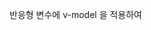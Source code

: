 반응형 변수에 v-model 을 적용하여 <template> 태그 내에서 입력 요소의 값과 자바스크립트 값의 데이터를 양방향 바인딩 할 수 있다.  
  
이것과 마찬가지로 부모 컴포넌트와 자식 컴포넌트간에도 v-model 을 통해서 양방향 데이터 바인딩을 할 수 있다.  
  
```html  
<!-- MyComponent.vue : 자식 컴포넌트 -->

<template>
	<div>
		<input
			type="text"
			:value="modelValue"
			@input="$emit('update:modelValue', $event.target.value)"
		/>
	</div>
</template>

<script setup>
defineProps({
	modelValue: {
		type: String,
	},
});
defineEmits(['update:modelValue']);
</script>  
```  
  
```html  
<!-- App.vue : 부모 컴포넌트 -->
<MyComponent v-model="userName" />  
```  
이 경우 Vue는 자동으로 아래와 같이 동작하게 된다.  
```html  
<MyComponent :modelValue="userName" @update:modelValue="userName = $event" />  
```  
  
### 정리  
1. v-model 은 기본 props 로 modelValue 를 사용한다.  
1. 부모에서 입력한 값(username이라는 props)을 자식으로 전달한다.  
1. 자식에서는 기본 props인 modelValue를 <script setup> 태그 내에 정의 한다. 부모로 이벤트 전달을 위한 emit도 같이 정의한다. 이름은 update:modelValue  
1. 자식에서 입력한 값을 부모로 전달한다 @input="$emit('update:modelValue', $event.target.value)"  
1. 부모에서는 :modelValue=”userName” 이 부분으로 전달받은 값을 바인딩 한다.  
  
v-model은 기본 props로 modelValue를 사용한다고 했는데, 물론 다른 이름도 사용이 가능하다. 이 경우에는 이름을 명시해 주면 된다. (ex username으로 변수 명을 변경했을 때의 예시 코드)  
```html  
<!-- MyComponent.vue : 자식 컴포넌트 -->

<template>
	<div>
		<input
			type="text"
			:value="username"
			@input="$emit('update:username', $event.target.value)"
		/>
	</div>
</template>

<script setup>
defineProps({
	username: {
		type: String,
	},
});
defineEmits(['update:username']);
</script>  
```  
  
modelValue 말고 다른 변수명을 사용하고 싶을 때는 이런식으로 v-model 뒤에 :변수명을 붙이면 된다.  
```html  
<!-- App.vue : 부모 컴포넌트 -->
<MyComponent v-model:username="userName" />  
```  
이 경우 Vue는 자동으로 아래와 같이 동작하게 된다.  
```html  
<MyComponent :username="userName" @update:username="userName = $event" />  
```  
  
  
  
---  
## 📌 References  
  
  
  
  
